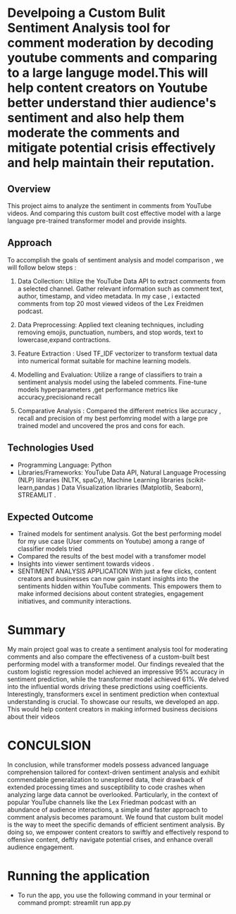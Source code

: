 # Develpoing a Custom Bulit Sentiment Analysis tool for comment moderation by decoding youtube comments and comparing to a large languge model.This will help content creators on Youtube better understand thier audience's sentiment and also help them moderate the comments and mitigate potential crisis effectively and help maintain their reputation. 

## Overview
This project aims to analyze the sentiment in comments from YouTube videos. And comparing this custom built cost effective model with a large language pre-trained transformer model and provide insights.

## Approach
To accomplish the goals of sentiment analysis and model comparison , we will follow below steps :

1. Data Collection: Utilize the YouTube Data API to extract comments from a selected channel.  Gather relevant information such as comment text, author, timestamp, and video metadata. In my case , i extacted comments from top 20 most viewed videos of the Lex Freidmen podcast. 

2. Data Preprocessing: Applied text cleaning techniques, including removing emojis, punctuation, numbers, and stop words, text to lowercase,expand contractions. 

3. Feature Extraction : Used TF_IDF vectorizer to transform textual data into numerical format suitable for machine learning models.

4. Modelling and Evaluation: Utilize a range of  classifiers to train a sentiment analysis model using the labeled comments. Fine-tune models hyperparameters ,get performance metrics like accuracy,precisionand recall

5. Comparative Analysis : Compared the different metrics like accuracy , recall and precision of my best perfomring model with a large pre trained model and uncovered the pros and cons for each. 

## Technologies Used
- Programming Language: Python
- Libraries/Frameworks: YouTube Data API, Natural Language Processing (NLP) libraries (NLTK, spaCy), Machine Learning libraries (scikit-learn,pandas ) Data Visualization libraries (Matplotlib, Seaborn), STREAMLIT .

## Expected Outcome
- Trained models for sentiment analysis. Got the best performing model for my use case (User comments on Youtube) among a range of classifier models tried
- Compared the results of the best model with a transfomer model 
- Insights into viewer sentiment towards  videos .
- SENTIMENT ANALYSIS APPLICATION
    With just a few clicks, content creators and businesses can now gain instant insights into the sentiments hidden within YouTube comments. This empowers them to make informed decisions about content strategies, engagement initiatives, and community interactions.
 

# Summary 
My main project goal was to create a sentiment analysis tool for moderating comments and also compare the effectiveness of a custom-built best performing  model with a transformer model. Our findings revealed that the custom logistic regression model achieved an impressive 95% accuracy in sentiment prediction, while the transformer model achieved 61%. We delved into the influential words driving these predictions using coefficients. Interestingly, transformers excel in sentiment prediction when contextual understanding is crucial. To showcase our results, we developed an app. This would help content creators in making informed business decisions about their videos 

# CONCULSION 
In conclusion, while transformer models possess advanced language comprehension tailored for context-driven sentiment analysis and exhibit commendable generalization to unexplored data, their drawback of extended processing times and susceptibility to code crashes when analyzing large data cannot be overlooked. Particularly, in the context of popular YouTube channels like the Lex Friedman podcast with an abundance of audience interactions, a simple and faster  approach to comment analysis becomes paramount. We found that custom bulit model is the way to meet the  specific  demands of efficient sentiment analysis. By doing so, we empower content creators to swiftly and effectively respond to offensive content, deftly navigate potential crises, and enhance overall audience engagement.

# Running the application 
- To run the app, you  use the following command in your terminal or command prompt:
 streamlit run app.py



